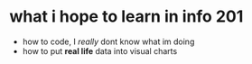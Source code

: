 # what i hope to learn in info 201
- how to code, I *really* dont know what im doing
- how to put **real life** data into visual charts

